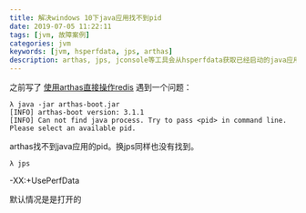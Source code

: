 ```yaml
---
title: 解决windows 10下java应用找不到pid
date: 2019-07-05 11:22:11
tags: [jvm, 故障案例]
categories: jvm
keywords: [jvm, hsperfdata, jps, arthas]
description: arthas, jps, jconsole等工具会从hsperfdata获取已经启动的java应用信息。如果对应的目录没有访问权限，就会找不到对应的pid。目录路径在临时目录java.io.tmpdir下面的hsperfdata_%USER%。
---
```


之前写了 [使用arthas直接操作redis](https://ycwu314.github.io/p/use-arthas-to-operate-redis-direclty.html) 遇到一个问题：
```
λ java -jar arthas-boot.jar
[INFO] arthas-boot version: 3.1.1
[INFO] Can not find java process. Try to pass <pid> in command line.
Please select an available pid.
```
arthas找不到java应用的pid。换jps同样也没有找到。
```
λ jps

```

-XX:+UsePerfData 

默认情况是是打开的

<!-- more -->

